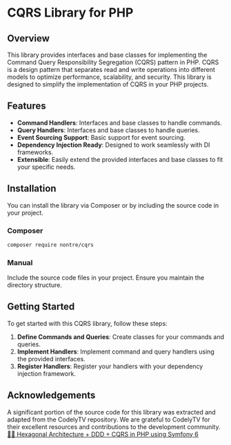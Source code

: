 # CQRS Library for PHP

## Overview

This library provides interfaces and base classes for implementing the Command Query Responsibility Segregation (CQRS) pattern in PHP. CQRS is a design pattern that separates read and write operations into different models to optimize performance, scalability, and security. This library is designed to simplify the implementation of CQRS in your PHP projects.

## Features

- **Command Handlers**: Interfaces and base classes to handle commands.
- **Query Handlers**: Interfaces and base classes to handle queries.
- **Event Sourcing Support**: Basic support for event sourcing.
- **Dependency Injection Ready**: Designed to work seamlessly with DI frameworks.
- **Extensible**: Easily extend the provided interfaces and base classes to fit your specific needs.

## Installation

You can install the library via Composer or by including the source code in your project.

### Composer

```sh
composer require nontre/cqrs
```

### Manual

Include the source code files in your project. Ensure you maintain the directory structure.

## Getting Started

To get started with this CQRS library, follow these steps:

1. **Define Commands and Queries**: Create classes for your commands and queries.
2. **Implement Handlers**: Implement command and query handlers using the provided interfaces.
3. **Register Handlers**: Register your handlers with your dependency injection framework.

## Acknowledgements

A significant portion of the source code for this library was extracted and adapted from the CodelyTV repository. We are grateful to CodelyTV for their excellent resources and contributions to the development community.
[🐘🎯 Hexagonal Architecture + DDD + CQRS in PHP using Symfony 6](https://github.com/CodelyTV/php-ddd-example)
